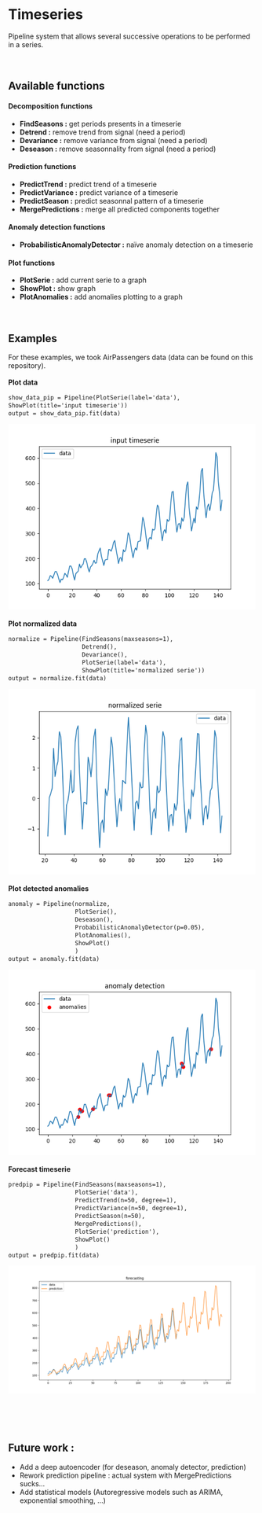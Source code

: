 # Timeseries
Pipeline system that allows several successive operations to be performed in a series.
<br/>
<br/>
<br/>

## Available functions

#### Decomposition functions
 - **FindSeasons :** get periods presents in a timeserie
 - **Detrend :** remove trend from signal (need a period)
 - **Devariance :** remove variance from signal (need a period)
 - **Deseason :** remove seasonnality from signal (need a period)

#### Prediction functions
 - **PredictTrend :** predict trend of a timeserie
 - **PredictVariance :** predict variance of a timeserie
 - **PredictSeason :** predict seasonnal pattern of a timeserie
 - **MergePredictions :** merge all predicted components together

#### Anomaly detection functions
 - **ProbabilisticAnomalyDetector :** naïve anomaly detection on a timeserie
 
#### Plot functions
 - **PlotSerie :** add current serie to a graph
 - **ShowPlot :** show graph
 - **PlotAnomalies :** add anomalies plotting to a graph
<br/><br/><br/>

## Examples
For these examples, we took AirPassengers data (data can be found on this repository).  
<br/>
**Plot data**  
```
show_data_pip = Pipeline(PlotSerie(label='data'), ShowPlot(title='input timeserie'))
output = show_data_pip.fit(data)
```  
![data](images/data.png)
<br/><br/>
**Plot normalized data**  
```
normalize = Pipeline(FindSeasons(maxseasons=1), 
                     Detrend(), 
                     Devariance(),
                     PlotSerie(label='data'),
                     ShowPlot(title='normalized serie'))
output = normalize.fit(data)
```  
![normalized](images/normalized.png)
<br/><br/>
**Plot detected anomalies**  
```
anomaly = Pipeline(normalize,
                   PlotSerie(),
                   Deseason(),
                   ProbabilisticAnomalyDetector(p=0.05),
                   PlotAnomalies(),
                   ShowPlot()
                   )
output = anomaly.fit(data)
```  
![anomaly](images/anomaly.png)
<br/><br/>
**Forecast timeserie**  
```
predpip = Pipeline(FindSeasons(maxseasons=1),
                   PlotSerie('data'),
                   PredictTrend(n=50, degree=1),
                   PredictVariance(n=50, degree=1),
                   PredictSeason(n=50),
                   MergePredictions(),
                   PlotSerie('prediction'),
                   ShowPlot()
                   )
output = predpip.fit(data)
```  
![forecasting](images/forecasting.png)

<br/><br/><br/>

## Future work :
 - Add a deep autoencoder (for deseason, anomaly detector, prediction)
 - Rework prediction pipeline : actual system with MergePredictions sucks...
 - Add statistical models (Autoregressive models such as ARIMA, exponential smoothing, ...)

